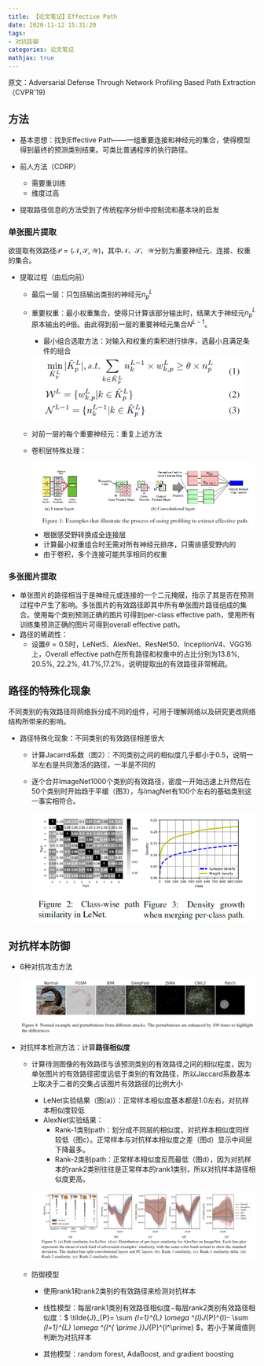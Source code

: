 ```yaml
---
title: 【论文笔记】Effective Path
date: 2020-11-12 15:31:20
tags:
- 对抗防御
categories: 论文笔记
mathjax: true
---
```


原文：Adversarial Defense Through Network Profiling Based Path Extraction （CVPR'19)  <!--more-->



## 方法

- 基本思想：找到Effective Path——一组重要连接和神经元的集合，使得模型得到最终的预测类别结果。可类比普通程序的执行路径。

- 前人方法（CDRP）
  - 需要重训练
  - 维度过高
- 提取路径信息的方法受到了传统程序分析中控制流和基本块的启发

### 单张图片提取

欲提取有效路径$\mathcal{P=(N,S,W)}$，其中$\mathcal{N、S、W}$分别为重要神经元、连接、权重的集合。

- 提取过程（由后向前）
  - 最后一层：只包括输出类别的神经元$n^L_p$

  - 重要权重：最小权重集合，使得只计算该部分输出时，结果大于神经元$n^L_p$原本输出的$\theta$倍。由此得到前一层的重要神经元集合$N^{L-1}$。

    - 最小组合选取方法：对输入和权重的乘积进行排序，选最小且满足条件的组合

    <img src="Effective-Path/1.png" alt="1" style="zoom:80%;" />

  - 对前一层的每个重要神经元：重复上述方法

  - 卷积层特殊处理：

    <img src="Effective-Path/2.png" alt="2" style="zoom:80%;" />

    - 根据感受野转换成全连接层
    - 计算最小权重组合时无需对所有神经元排序，只需排感受野内的
    - 由于卷积，多个连接可能共享相同的权重

### 多张图片提取

- 单张图片的路径相当于是神经元或连接的一个二元掩膜，指示了其是否在预测过程中产生了影响。多张图片的有效路径即其中所有单张图片路径组成的集合。使用每个类别预测正确的图片可得到per-class effective path，使用所有训练集预测正确的图片可得到overall effective path。
- 路径的稀疏性：
  - 设置$\theta=0.5$时，LeNet5、AlexNet、ResNet50、InceptionV4、VGG16上，Overall effective path在所有路径和权重中的占比分别为13.8%, 20.5%, 22.2%, 41.7%,17.2%，说明提取出的有效路径非常稀疏。



## 路径的特殊化现象

不同类别的有效路径将网络拆分成不同的组件，可用于理解网络以及研究更改网络结构所带来的影响。

- 路径特殊化现象：不同类别的有效路径相差很大

  - 计算Jacarrd系数（图2）：不同类别之间的相似度几乎都小于0.5，说明一半左右是共同激活的路径，一半是不同的

  - 逐个合并ImageNet1000个类别的有效路径，密度一开始迅速上升然后在50个类别时开始趋于平缓（图3），与ImagNet有100个左右的基础类别这一事实相符合。

    <img src="Effective-Path/3.png" alt="3" style="zoom:80%;" />



## 对抗样本防御

- 6种对抗攻击方法

  <img src="Effective-Path/4.png" alt="4" style="zoom:70%;" />

- 对抗样本检测方法：计算**路径相似度**

  - 计算待测图像的有效路径与该预测类别的有效路径之间的相似程度，因为单张图片的有效路径密度远低于类别的有效路径，所以Jaccard系数基本上取决于二者的交集占该图片有效路径的比例大小

    - LeNet实验结果（图(a)）：正常样本相似度基本都是1.0左右，对抗样本相似度较低
    - AlexNet实验结果：
      - Rank-1类别path：划分成不同层的相似度，对抗样本相似度同样较低（图c）。正常样本与对抗样本相似度之差（图d）显示中间层下降最多。
      - Rank-2类别path：正常样本相似度反而最低（图d），因为对抗样本的rank2类别往往是正常样本的rank1类别，所以对抗样本路径相似度更高。

    ![5](Effective-Path/5.png)

  - 防御模型

    - 使用rank1和rank2类别的有效路径来检测对抗样本

    - 线性模型：每层rank1类别有效路径相似度$-$每层rank2类别有效路径相似度：$ \tilde{J}_{P}= \sum _{l=1}^{L} \omega ^{l}J_{P}^{l}- \sum _{l=1}^{L} \omega ^{l^{ \prime }}J_{P}^{l^\prime} $，若小于某阈值则判断为对抗样本

    - 其他模型：random forest, AdaBoost, and gradient boosting

      